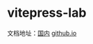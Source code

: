 # vitepress-lab

文档地址：[国内](https://xunshaoxuan.gitee.io/vitepress-lab/) [github.io](https://betteroneday.github.io/vitepress-lab/)

